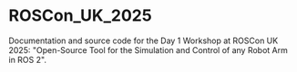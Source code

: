 # ROSCon_UK_2025
Documentation and source code for the Day 1 Workshop at ROSCon UK 2025: "Open-Source Tool for the Simulation and Control of any Robot Arm in ROS 2".
